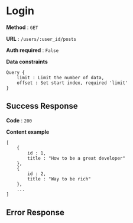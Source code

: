 # Login

**Method** : `GET`

**URL** : `/users/:user_id/posts`

**Auth required** : `False`

**Data constraints** 
```
Query {
    limit : Limit the number of data,
    offset : Set start index, required 'limit'
}
```

## Success Response

**Code** : `200`

**Content example**
```
[
    {
        id : 1,
        title : "How to be a great developer"
    },
    {
        id : 2,
        title : "Way to be rich"
    },
    ...
]
```

## Error Response